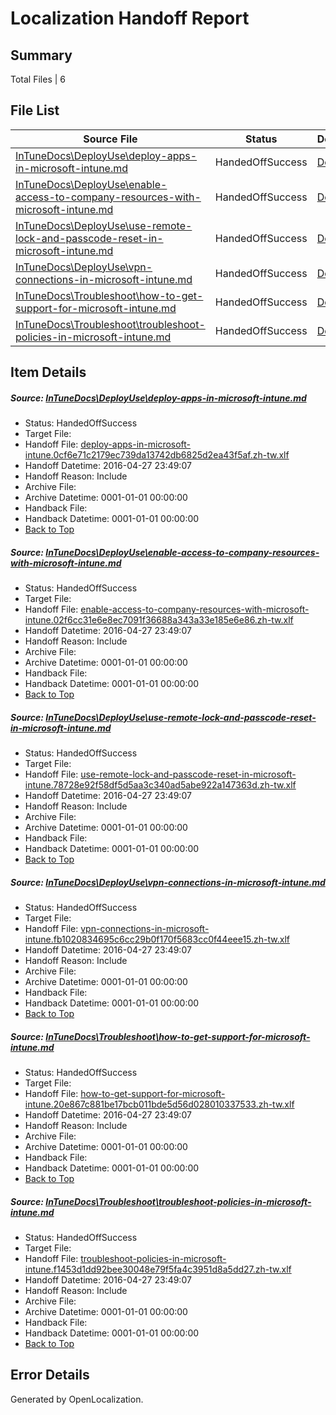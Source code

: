 # <a name='report-top'></a> Localization Handoff Report

## Summary
 Total Files | 6

## File List
 Source File | Status | Details 
 ----------- | ------ | ------- 
 [InTuneDocs\DeployUse\deploy-apps-in-microsoft-intune.md](https://github.com/Microsoft/IntuneDocs-pr/blob/6d9b79a09eef2546d78a19e061ba5cc3f24f645c/InTuneDocs/DeployUse/deploy-apps-in-microsoft-intune.md) | HandedOffSuccess | [Details](#1280d435db6c8e335ab45784089ebc79a39504d330)
 [InTuneDocs\DeployUse\enable-access-to-company-resources-with-microsoft-intune.md](https://github.com/Microsoft/IntuneDocs-pr/blob/457b677a248dfc9cc65c211fe748fa00fb9758e9/InTuneDocs/DeployUse/enable-access-to-company-resources-with-microsoft-intune.md) | HandedOffSuccess | [Details](#4142aeca25ba2c22c4bce3788cce6ff41107ff4434)
 [InTuneDocs\DeployUse\use-remote-lock-and-passcode-reset-in-microsoft-intune.md](https://github.com/Microsoft/IntuneDocs-pr/blob/6d9b79a09eef2546d78a19e061ba5cc3f24f645c/InTuneDocs/DeployUse/use-remote-lock-and-passcode-reset-in-microsoft-intune.md) | HandedOffSuccess | [Details](#34379881b8299a2e3f9886b14b6d83e9dfe83373267)
 [InTuneDocs\DeployUse\vpn-connections-in-microsoft-intune.md](https://github.com/Microsoft/IntuneDocs-pr/blob/457b677a248dfc9cc65c211fe748fa00fb9758e9/InTuneDocs/DeployUse/vpn-connections-in-microsoft-intune.md) | HandedOffSuccess | [Details](#d76cc1008cdbf050de88fa1cc0b60ed963cd93a7270)
 [InTuneDocs\Troubleshoot\how-to-get-support-for-microsoft-intune.md](https://github.com/Microsoft/IntuneDocs-pr/blob/4e41122d0d6e32ac9214364e5021f166bb86d134/InTuneDocs/Troubleshoot/how-to-get-support-for-microsoft-intune.md) | HandedOffSuccess | [Details](#0ff0cdf30696bb4a58cbb51d32e55832a1590ba01091)
 [InTuneDocs\Troubleshoot\troubleshoot-policies-in-microsoft-intune.md](https://github.com/Microsoft/IntuneDocs-pr/blob/4e41122d0d6e32ac9214364e5021f166bb86d134/InTuneDocs/Troubleshoot/troubleshoot-policies-in-microsoft-intune.md) | HandedOffSuccess | [Details](#d952060851279c6835d61be04956010d980777921103)

## Item Details
##### <a name='1280d435db6c8e335ab45784089ebc79a39504d330'></a> Source: [InTuneDocs\DeployUse\deploy-apps-in-microsoft-intune.md](https://github.com/Microsoft/IntuneDocs-pr/blob/6d9b79a09eef2546d78a19e061ba5cc3f24f645c/InTuneDocs/DeployUse/deploy-apps-in-microsoft-intune.md)
* Status: HandedOffSuccess
* Target File: 
* Handoff File: [deploy-apps-in-microsoft-intune.0cf6e71c2179ec739da13742db6825d2ea43f5af.zh-tw.xlf](https://github.com/Microsoft/EM.handoff/blob/5ce1e26651259167a95029d4f00a6825c0113284/ol-handoff/Microsoft/IntuneDocs-pr.zh-tw/master/deploy-apps-in-microsoft-intune.0cf6e71c2179ec739da13742db6825d2ea43f5af.zh-tw.xlf)
* Handoff Datetime: 2016-04-27 23:49:07
* Handoff Reason: Include
* Archive File: 
* Archive Datetime: 0001-01-01 00:00:00
* Handback File: 
* Handback Datetime: 0001-01-01 00:00:00
* [Back to Top](#report-top)

##### <a name='4142aeca25ba2c22c4bce3788cce6ff41107ff4434'></a> Source: [InTuneDocs\DeployUse\enable-access-to-company-resources-with-microsoft-intune.md](https://github.com/Microsoft/IntuneDocs-pr/blob/457b677a248dfc9cc65c211fe748fa00fb9758e9/InTuneDocs/DeployUse/enable-access-to-company-resources-with-microsoft-intune.md)
* Status: HandedOffSuccess
* Target File: 
* Handoff File: [enable-access-to-company-resources-with-microsoft-intune.02f6cc31e6e8ec7091f36688a343a33e185e6e86.zh-tw.xlf](https://github.com/Microsoft/EM.handoff/blob/5ce1e26651259167a95029d4f00a6825c0113284/ol-handoff/Microsoft/IntuneDocs-pr.zh-tw/master/enable-access-to-company-resources-with-microsoft-intune.02f6cc31e6e8ec7091f36688a343a33e185e6e86.zh-tw.xlf)
* Handoff Datetime: 2016-04-27 23:49:07
* Handoff Reason: Include
* Archive File: 
* Archive Datetime: 0001-01-01 00:00:00
* Handback File: 
* Handback Datetime: 0001-01-01 00:00:00
* [Back to Top](#report-top)

##### <a name='34379881b8299a2e3f9886b14b6d83e9dfe83373267'></a> Source: [InTuneDocs\DeployUse\use-remote-lock-and-passcode-reset-in-microsoft-intune.md](https://github.com/Microsoft/IntuneDocs-pr/blob/6d9b79a09eef2546d78a19e061ba5cc3f24f645c/InTuneDocs/DeployUse/use-remote-lock-and-passcode-reset-in-microsoft-intune.md)
* Status: HandedOffSuccess
* Target File: 
* Handoff File: [use-remote-lock-and-passcode-reset-in-microsoft-intune.78728e92f58df5d5aa3c340ad5abe922a147363d.zh-tw.xlf](https://github.com/Microsoft/EM.handoff/blob/5ce1e26651259167a95029d4f00a6825c0113284/ol-handoff/Microsoft/IntuneDocs-pr.zh-tw/master/use-remote-lock-and-passcode-reset-in-microsoft-intune.78728e92f58df5d5aa3c340ad5abe922a147363d.zh-tw.xlf)
* Handoff Datetime: 2016-04-27 23:49:07
* Handoff Reason: Include
* Archive File: 
* Archive Datetime: 0001-01-01 00:00:00
* Handback File: 
* Handback Datetime: 0001-01-01 00:00:00
* [Back to Top](#report-top)

##### <a name='d76cc1008cdbf050de88fa1cc0b60ed963cd93a7270'></a> Source: [InTuneDocs\DeployUse\vpn-connections-in-microsoft-intune.md](https://github.com/Microsoft/IntuneDocs-pr/blob/457b677a248dfc9cc65c211fe748fa00fb9758e9/InTuneDocs/DeployUse/vpn-connections-in-microsoft-intune.md)
* Status: HandedOffSuccess
* Target File: 
* Handoff File: [vpn-connections-in-microsoft-intune.fb1020834695c6cc29b0f170f5683cc0f44eee15.zh-tw.xlf](https://github.com/Microsoft/EM.handoff/blob/5ce1e26651259167a95029d4f00a6825c0113284/ol-handoff/Microsoft/IntuneDocs-pr.zh-tw/master/vpn-connections-in-microsoft-intune.fb1020834695c6cc29b0f170f5683cc0f44eee15.zh-tw.xlf)
* Handoff Datetime: 2016-04-27 23:49:07
* Handoff Reason: Include
* Archive File: 
* Archive Datetime: 0001-01-01 00:00:00
* Handback File: 
* Handback Datetime: 0001-01-01 00:00:00
* [Back to Top](#report-top)

##### <a name='0ff0cdf30696bb4a58cbb51d32e55832a1590ba01091'></a> Source: [InTuneDocs\Troubleshoot\how-to-get-support-for-microsoft-intune.md](https://github.com/Microsoft/IntuneDocs-pr/blob/4e41122d0d6e32ac9214364e5021f166bb86d134/InTuneDocs/Troubleshoot/how-to-get-support-for-microsoft-intune.md)
* Status: HandedOffSuccess
* Target File: 
* Handoff File: [how-to-get-support-for-microsoft-intune.20e867c881be17bcb011bde5d56d028010337533.zh-tw.xlf](https://github.com/Microsoft/EM.handoff/blob/5ce1e26651259167a95029d4f00a6825c0113284/ol-handoff/Microsoft/IntuneDocs-pr.zh-tw/master/how-to-get-support-for-microsoft-intune.20e867c881be17bcb011bde5d56d028010337533.zh-tw.xlf)
* Handoff Datetime: 2016-04-27 23:49:07
* Handoff Reason: Include
* Archive File: 
* Archive Datetime: 0001-01-01 00:00:00
* Handback File: 
* Handback Datetime: 0001-01-01 00:00:00
* [Back to Top](#report-top)

##### <a name='d952060851279c6835d61be04956010d980777921103'></a> Source: [InTuneDocs\Troubleshoot\troubleshoot-policies-in-microsoft-intune.md](https://github.com/Microsoft/IntuneDocs-pr/blob/4e41122d0d6e32ac9214364e5021f166bb86d134/InTuneDocs/Troubleshoot/troubleshoot-policies-in-microsoft-intune.md)
* Status: HandedOffSuccess
* Target File: 
* Handoff File: [troubleshoot-policies-in-microsoft-intune.f1453d1dd92bee30048e79f5fa4c3951d8a5dd27.zh-tw.xlf](https://github.com/Microsoft/EM.handoff/blob/5ce1e26651259167a95029d4f00a6825c0113284/ol-handoff/Microsoft/IntuneDocs-pr.zh-tw/master/troubleshoot-policies-in-microsoft-intune.f1453d1dd92bee30048e79f5fa4c3951d8a5dd27.zh-tw.xlf)
* Handoff Datetime: 2016-04-27 23:49:07
* Handoff Reason: Include
* Archive File: 
* Archive Datetime: 0001-01-01 00:00:00
* Handback File: 
* Handback Datetime: 0001-01-01 00:00:00
* [Back to Top](#report-top)


## Error Details

Generated by OpenLocalization.
